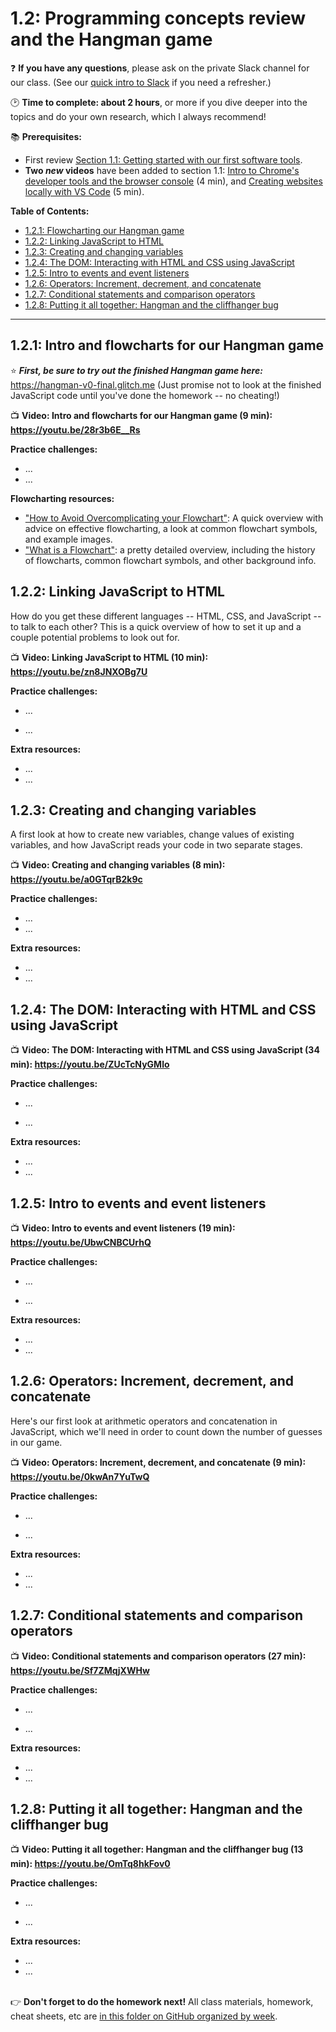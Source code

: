 # 1.2: Programming concepts review and the Hangman game

❓ **If you have any questions**, please ask on the private Slack channel for our class. (See our [quick intro to Slack](https://github.com/LearnTeachCode/intro-javascript-class/blob/master/week-1/1-1-initial-tools-intro.md#111-intro-to-slack) if you need a refresher.)

:clock2: **Time to complete: about 2 hours**, or more if you dive deeper into the topics and do your own research, which I always recommend!

:books: **Prerequisites:**
  -  First review [Section 1.1: Getting started with our first software tools](https://github.com/LearnTeachCode/intro-javascript-class/blob/master/week-1/1-1-initial-tools-intro.md).
  - **Two *new* videos** have been added to section 1.1: [Intro to Chrome's developer tools and the browser console](https://youtu.be/O_sJE_3jKZ4) (4 min), and [Creating websites locally with VS Code](https://youtu.be/E4FmXNatxt0) (5 min).

**Table of Contents:**  
  - [1.2.1: Flowcharting our Hangman game](#121-)
  - [1.2.2: Linking JavaScript to HTML](#122-)
  - [1.2.3: Creating and changing variables](#123-)
  - [1.2.4: The DOM: Interacting with HTML and CSS using JavaScript](#124-)
  - [1.2.5: Intro to events and event listeners](#125-)
  - [1.2.6: Operators: Increment, decrement, and concatenate](#126-)
  - [1.2.7: Conditional statements and comparison operators](#127-)
  - [1.2.8: Putting it all together: Hangman and the cliffhanger bug](#128-)

<hr/>


## 1.2.1: Intro and flowcharts for our Hangman game

:star: ***First, be sure to try out the finished Hangman game here:*** https://hangman-v0-final.glitch.me (Just promise not to look at the finished JavaScript code until you've done the homework -- no cheating!)

:tv: **Video: Intro and flowcharts for our Hangman game (9 min): https://youtu.be/28r3b6E__Rs**

**Practice challenges:**
  - ...
  - ...

**Flowcharting resources:**
  - ["How to Avoid Overcomplicating your Flowchart"](https://cacoo.com/blog/keep-it-simple-how-to-avoid-overcomplicating-your-flowcharts/): A quick overview with advice on effective flowcharting, a look at common flowchart symbols, and example images.
  - ["What is a Flowchart"](https://www.lucidchart.com/pages/what-is-a-flowchart-tutorial): a pretty detailed overview, including the history of flowcharts, common flowchart symbols, and other background info.


## 1.2.2: Linking JavaScript to HTML

How do you get these different languages -- HTML, CSS, and JavaScript -- to talk to each other? This is a quick overview of how to set it up and a couple potential problems to look out for.

:tv: **Video: Linking JavaScript to HTML (10 min): https://youtu.be/zn8JNXOBg7U**

**Practice challenges:**
  - ...
  
  - ...
  
**Extra resources:**
  - ...
  - ...


## 1.2.3: Creating and changing variables

A first look at how to create new variables, change values of existing variables, and how JavaScript reads your code in two separate stages.

:tv: **Video: Creating and changing variables (8 min): https://youtu.be/a0GTqrB2k9c**

**Practice challenges:**
  - ...
  - ...

**Extra resources:**
  - ...
  - ...


## 1.2.4: The DOM: Interacting with HTML and CSS using JavaScript

:tv: **Video: The DOM: Interacting with HTML and CSS using JavaScript (34 min): https://youtu.be/ZUcTcNyGMlo**

**Practice challenges:**
  - ...
  
  - ...
  
**Extra resources:**
  - ...
  - ...


## 1.2.5: Intro to events and event listeners

:tv: **Video: Intro to events and event listeners (19 min): https://youtu.be/UbwCNBCUrhQ**

**Practice challenges:**
  - ...
  
  - ...
  
**Extra resources:**
  - ...
  - ...


## 1.2.6: Operators: Increment, decrement, and concatenate

Here's our first look at arithmetic operators and concatenation in JavaScript, which we'll need in order to count down the number of guesses in our game.

:tv: **Video: Operators: Increment, decrement, and concatenate (9 min): https://youtu.be/0kwAn7YuTwQ**

**Practice challenges:**
  - ...
  
  - ...
  
**Extra resources:**
  - ...
  - ...


## 1.2.7: Conditional statements and comparison operators

:tv: **Video: Conditional statements and comparison operators (27 min): https://youtu.be/Sf7ZMqjXWHw**

**Practice challenges:**
  - ...
  
  - ...
  
**Extra resources:**
  - ...
  - ...


## 1.2.8: Putting it all together: Hangman and the cliffhanger bug

:tv: **Video: Putting it all together: Hangman and the cliffhanger bug (13 min): https://youtu.be/OmTq8hkFov0**

**Practice challenges:**
  - ...
  
  - ...

**Extra resources:**
  - ...
  - ...

<br/> :point_right: **Don't forget to do the homework next!** All class materials, homework, cheat sheets, etc are [in this folder on GitHub organized by week](https://github.com/LearnTeachCode/intro-javascript-class).
